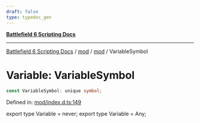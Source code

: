 ```yaml
---
draft: false
type: typedoc_gen
---
```


[**Battlefield 6 Scripting Docs**](../../../_index.md)

***

[Battlefield 6 Scripting Docs](../../../_index.md) / [mod](../../_index.md) / [mod](../_index.md) / VariableSymbol

# Variable: VariableSymbol

```ts
const VariableSymbol: unique symbol;
```

Defined in: [mod/index.d.ts:149](https://github.com/battlefield-portal-community/portal-docs/blob/ff09b2690670f74de7e97198022e5a97ff1161ff/generators/santiago/mod/index.d.ts#L149)

export type Variable = never;
export type Variable = Any;

